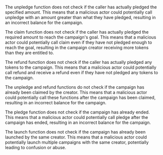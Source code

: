 The unpledge function does not check if the caller has actually pledged the specified amount. This means that a malicious actor could potentially call unpledge with an amount greater than what they have pledged, resulting in an incorrect balance for the campaign.

The claim function does not check if the caller has actually pledged the required amount to reach the campaign's goal. This means that a malicious actor could potentially call claim even if they have not pledged enough to reach the goal, resulting in the campaign creator receiving more tokens than they are entitled to.

The refund function does not check if the caller has actually pledged any tokens to the campaign. This means that a malicious actor could potentially call refund and receive a refund even if they have not pledged any tokens to the campaign.

The unpledge and refund functions do not check if the campaign has already been claimed by the creator. This means that a malicious actor could potentially call these functions after the campaign has been claimed, resulting in an incorrect balance for the campaign.

The pledge function does not check if the campaign has already ended. This means that a malicious actor could potentially call pledge after the campaign has ended, resulting in an incorrect balance for the campaign.

The launch function does not check if the campaign has already been launched by the same creator. This means that a malicious actor could potentially launch multiple campaigns with the same creator, potentially leading to confusion or abuse.